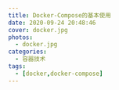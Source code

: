 ```yaml
---
title: Docker-Compose的基本使用
date: 2020-09-24 20:48:46
cover: docker.jpg
photos: 
  - docker.jpg
categories: 
  - 容器技术
tags: 
  - [docker,docker-compose]
---
```



